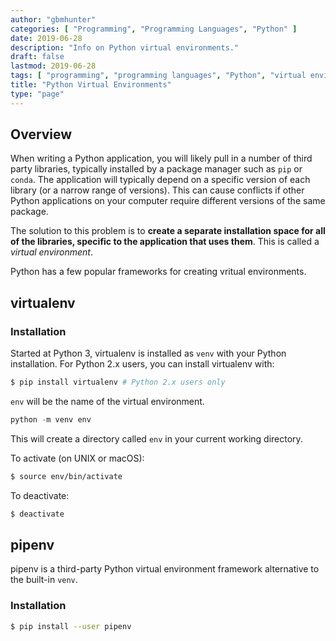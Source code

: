 ```yaml
---
author: "gbmhunter"
categories: [ "Programming", "Programming Languages", "Python" ]
date: 2019-06-28
description: "Info on Python virtual environments."
draft: false
lastmod: 2019-06-28
tags: [ "programming", "programming languages", "Python", "virtual environments", "virtualenv", "venv", "conda", "pipenv" ]
title: "Python Virtual Environments"
type: "page"
---
```


## Overview

When writing a Python application, you will likely pull in a number of third party libraries, typically installed by a package manager such as `pip` or `conda`. The application will typically depend on a specific version of each library (or a narrow range of versions). This can cause conflicts if other Python applications on your computer require different versions of the same package.

The solution to this problem is to **create a separate installation space for all of the libraries, specific to the application that uses them**. This is called a _virtual environment_.

Python has a few popular frameworks for creating vritual environments.

## virtualenv 

### Installation

Started at Python 3, virtualenv is installed as `venv` with your Python installation. For Python 2.x users, you can install virtualenv with:

```bash
$ pip install virtualenv # Python 2.x users only
```

`env` will be the name of the virtual environment.

```python
python -m venv env
```

This will create a directory called `env` in your current working directory.

To activate (on UNIX or macOS):

```bash
$ source env/bin/activate
```

To deactivate:

```bash
$ deactivate
```

## pipenv

pipenv is a third-party Python virtual environment framework alternative to the built-in `venv`.

### Installation

```bash
$ pip install --user pipenv
```
